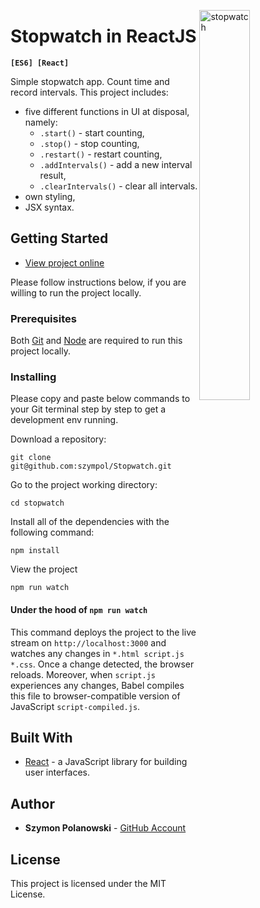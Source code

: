 [<img src="https://github.com/szympol/Stopwatch/blob/master/images/main.JPG?raw=true" align="right" alt="stopwatch" width="40%">](https://github.com/szympol/Stopwatch)

# Stopwatch in ReactJS
**`[ES6] [React]`**

Simple stopwatch app. Count time and record intervals. This project includes:

- five different functions in UI at disposal, namely:
  - `.start()` - start counting,
  - `.stop()` - stop counting,
  - `.restart()` - restart counting,
  - `.addIntervals()` - add a new interval result,
  - `.clearIntervals()` - clear all intervals.
- own styling,
- JSX syntax.

## Getting Started

- [View project online](https://szympol.github.io/Stopwatch/)

Please follow instructions below, if you are willing to run the project locally.

### Prerequisites

Both [Git](https://git-scm.com/downloads) and [Node](https://nodejs.org/en/download/) are required to run this project locally.

### Installing

Please copy and paste below commands to your Git terminal step by step to get a development env running.

Download a repository:

```node
git clone git@github.com:szympol/Stopwatch.git
```

Go to the project working directory:

```node
cd stopwatch
```

Install all of the dependencies with the following command:

```node
npm install
```

View the project

```node
npm run watch
```

#### Under the hood of `npm run watch`

This command deploys the project to the live stream on `http://localhost:3000` and watches any changes in `*.html script.js *.css`. Once a change detected, the browser reloads. Moreover, when `script.js` experiences any changes, Babel compiles this file to browser-compatible version of JavaScript `script-compiled.js`.

## Built With

- [React](https://reactjs.org/) - a JavaScript library for building user interfaces.

## Author

- **Szymon Polanowski** - [GitHub Account](https://github.com/szympol)

## License

This project is licensed under the MIT License.
